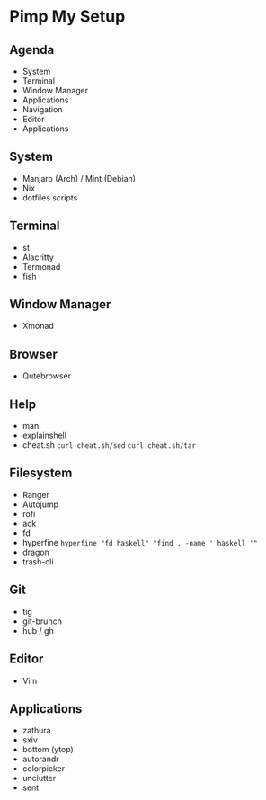 # Pimp My Setup

## Agenda

- System
- Terminal
- Window Manager
- Applications
- Navigation
- Editor
- Applications

## System

- Manjaro (Arch) / Mint (Debian)
- Nix
- dotfiles scripts

## Terminal

- st
- Alacritty
- Termonad
- fish

## Window Manager

- Xmonad

## Browser

- Qutebrowser

## Help

- man
- explainshell
- cheat.sh `curl cheat.sh/sed` `curl cheat.sh/tar`

## Filesystem

- Ranger
- Autojump
- rofi
- ack
- fd
- hyperfine `hyperfine "fd haskell" "find . -name '_haskell_'"`
- dragon
- trash-cli

## Git

- tig
- git-brunch
- hub / gh

## Editor

- Vim

## Applications

- zathura
- sxiv
- bottom (ytop)
- autorandr
- colorpicker
- unclutter
- sent
